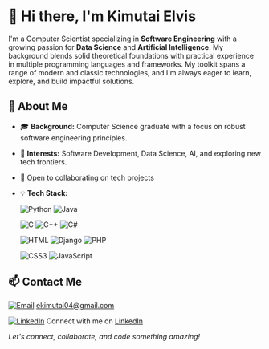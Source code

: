 # 👋 Hi there, I'm Kimutai Elvis 

I'm a Computer Scientist specializing in **Software Engineering** with a growing passion for **Data Science** and **Artificial Intelligence**. My background blends solid theoretical foundations with practical experience in multiple programming languages and frameworks. My toolkit spans a range of modern and classic technologies, and I'm always eager to learn, explore, and build impactful solutions.

## 🚀 About Me

- 🎓 **Background:** Computer Science graduate with a focus on robust software engineering principles.
- 🤖 **Interests:** Software Development, Data Science, AI, and exploring new tech frontiers.
- 🤝 Open to collaborating on tech projects

- 💡 **Tech Stack:**
  
  ![Python](https://img.shields.io/badge/Python-blue?logo=python)      ![Java](https://img.shields.io/badge/Java-red?logo=java)
  
  ![C](https://img.shields.io/badge/C-00599C?logo=c)      ![C++](https://img.shields.io/badge/C++-00599C?logo=c%2B%2B)      ![C#](https://img.shields.io/badge/C%23-239120?logo=c-sharp)
  
  ![HTML](https://img.shields.io/badge/HTML5-E34F26?logo=html5)        ![Django](https://img.shields.io/badge/Django-092E20?logo=django)        ![PHP](https://img.shields.io/badge/PHP-777BB4?logo=php)

  ![CSS3](https://img.shields.io/badge/CSS3-1572B6?logo=css3&logoColor=white)        ![JavaScript](https://img.shields.io/badge/JavaScript-F7DF1E?logo=javascript&logoColor=black)


## 📫 Contact Me

[![Email](https://img.icons8.com/ios-glyphs/30/1D9BF0/new-post.png)](mailto:kimutaielvis@gmail.com)  ekimutai04@gmail.com

[![LinkedIn](https://img.icons8.com/ios-filled/24/0A66C2/linkedin.png)](https://www.linkedin.com/in/kimutaielvis/) Connect with me on [LinkedIn](https://www.linkedin.com/in/kimutaielvis/)

*Let's connect, collaborate, and code something amazing!*
